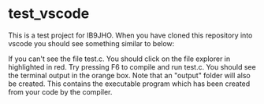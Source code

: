 # test_vscode

This is a test project for IB9JHO.
When you have cloned this repository into vscode you should see something similar to below:

If you can't see the file test.c. You should click on the file explorer in highlighted in red. Try pressing F6 to compile and run test.c.
You should see the terminal output in the orange box. Note that an "output" folder will also be created. This contains the executable
program which has been created from your code by the compiler.
